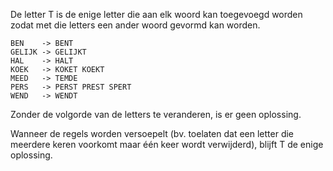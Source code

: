 De letter T is de enige letter die aan elk woord kan toegevoegd worden
zodat met die letters een ander woord gevormd kan worden.

```
BEN    -> BENT
GELIJK -> GELIJKT
HAL    -> HALT
KOEK   -> KOKET KOEKT
MEED   -> TEMDE
PERS   -> PERST PREST SPERT
WEND   -> WENDT
```

Zonder de volgorde van de letters te veranderen, is er geen oplossing.

Wanneer de regels worden versoepelt (bv. toelaten dat een letter die meerdere keren voorkomt maar één keer wordt verwijderd), blijft T de enige oplossing.
